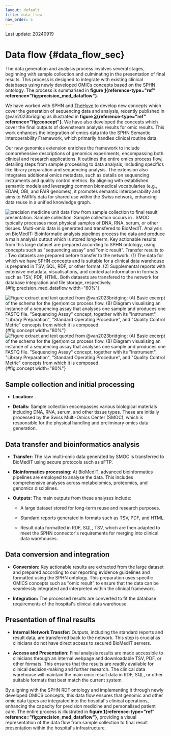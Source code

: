 ```yaml
---
layout: default
title: data_flow
nav_order: 5
---
```


Last update: 20240919

Data flow {#data_flow_sec}
=========

The data generation and analysis process involves several stages,
beginning with sample collection and culminating in the presentation of
final results. This process is designed to integrate with existing
clinical databases using newly developed OMICs concepts based on the
SPHN ontology. The process is summarised in **figure
[1](#fig:precision_med_dataflow){reference-type="ref"
reference="fig:precision_med_dataflow"}.**

We have worked with SPHN and
[TheHyve](https://www.thehyve.nl/articles/bridging-clinical-and-genomics-knowledge)
to develop new concepts which cover the generation of sequencing data
and analysis, recently published in @van2023bridging as illustrated in
**figure [3](#fig:concept){reference-type="ref"
reference="fig:concept"}**. We have also developed the concepts which
cover the final outputs of downstream analysis results for omic results.
This work enhances the integration of omics data into the SPHN Semantic
Interoperability Framework, which primarily handles clinical routine
data.

Our new genomics extension enriches the framework to include
comprehensive descriptions of genomics experiments, encompassing both
clinical and research applications. It outlines the entire omics process
flow, detailing steps from sample processing to data analysis, including
specifics like library preparation and sequencing analysis. The
extension also integrates additional omics metadata, such as details on
sequencing instruments and quality control metrics. By aligning with
established semantic models and leveraging common biomedical
vocabularies (e.g., EDAM, OBI, and FAIR genomes), it promotes semantic
interoperability and aims to FAIRify data for shared use within the
Swiss network, enhancing data reuse in a unified knowledge graph.

![precision medicine unit data flow from sample collection to final
result presentation. **Sample collection**: Sample collection occurs in
. SMOC typically processes most physical samples of DNA, RNA, serum, or
other tissues. Multi-omic data is generated and transfered to BioMedIT.
**Analysis on BioMedIT**: Bioinformatic analysis pipelines process the
data and produce a main analysis output which is stored long-term. Key
actionable results from this large dataset are prepared according to
SPHN ontology, using concepts such as "sequencing assay" and "omic
result". **Transfer results to** : Two datasets are prepared before
transfer to the network. (1) The data for which we have SPHN concepts
and is suitable for a clinical data warehouse is prepared in TSV, SQL,
RDF, or other format. (2) Supplemental reports with extensive metadata,
visualisations, and contextual information in formats such as TSV, PDF,
HTML. Both datasets are transfered to the network for database
integration and file storage,
respectively.](precision_med_dataflow){#fig:precision_med_dataflow
width="60%"}

![Figure extract and text quoted from @van2023bridging: (A) Basic
excerpt of the schema for the (gen)omics process flow. (B) Diagram
visualising an instance of a sequencing assay that analyses one sample
and produces one FASTQ file. "Sequencing Assay" concept, together with
its "Instrument", "Library Preparation", "Standard Operating Procedure",
and "Quality Control Metric" concepts from which it is
composed.](concept_f1 "fig:"){#fig:concept width="80%"} ![Figure extract
and text quoted from @van2023bridging: (A) Basic excerpt of the schema
for the (gen)omics process flow. (B) Diagram visualising an instance of
a sequencing assay that analyses one sample and produces one FASTQ file.
"Sequencing Assay" concept, together with its "Instrument", "Library
Preparation", "Standard Operating Procedure", and "Quality Control
Metric" concepts from which it is
composed.](concept_f2 "fig:"){#fig:concept width="80%"}

Sample collection and initial processing
----------------------------------------

-   **Location:** .

-   **Details:** Sample collection encompasses various biological
    materials including DNA, RNA, serum, and other tissue types. These
    are initially processed by the Swiss Multi-Omics Center (SMOC),
    which is responsible for the physical handling and preliminary omics
    data generation.

Data transfer and bioinformatics analysis
-----------------------------------------

-   **Transfer:** The raw multi-omic data generated by SMOC is
    transferred to BioMedIT using secure protocols such as sFTP.

-   **Bioinformatics processing:** At BioMedIT, advanced bioinformatics
    pipelines are employed to analyse the data. This includes
    comprehensive analyses across metabolomics, proteomics, and genomics
    disciplines.

-   **Outputs:** The main outputs from these analyses include:

    -   A large dataset stored for long-term reuse and research
        purposes.

    -   Standard reports generated in formats such as TSV, PDF, and
        HTML.

    -   Result data formatted in RDF, SQL, TSV, which are then adapted
        to meet the SPHN connector's requirements for merging into
        clinical data warehouses.

Data conversion and integration
-------------------------------

-   **Conversion:** Key actionable results are extracted from the large
    dataset and prepared according to our reporting evidence guidelines
    and formatted using the SPHN ontology. This preparation uses
    specific OMICS concepts such as "omic result" to ensure that the
    data can be seamlessly integrated and interpreted within the
    clinical framework.

-   **Integration:** The processed results are converted to fit the
    database requirements of the hospital's clinical data warehouse.

Presentation of final results
-----------------------------

-   **Internal Network Transfer:** Outputs, including the standard
    reports and result data, are transferred back to the network. This
    step is crucial as clinicians do not have direct access to secured
    BioMedIT servers.

-   **Access and Presentation:** Final analysis results are made
    accessible to clinicians through an internal webpage and
    downloadable TSV, PDF, or other formats. This ensures that the
    results are readily available for clinical decision-making and
    further research. The clinical data warehouse will maintain the main
    omic result data in RDF, SQL, or other suitable formats that best
    match the current system.

By aligning with the SPHN RDF ontology and implementing it through newly
developed OMICS concepts, this data flow ensures that genomic and other
omic data types are integrated into the hospital's clinical operations,
enhancing the capacity for precision medicine and personalised patient
care. The entire process is illustrated in **figure
[1](#fig:precision_med_dataflow){reference-type="ref"
reference="fig:precision_med_dataflow"}**, providing a visual
representation of the data flow from sample collection to final result
presentation within the hospital's infrastructure.

